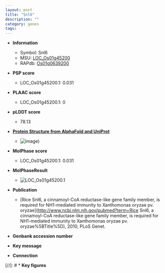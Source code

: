 ```yaml
---
layout: post
title: "Snl6"
description: ""
category: genes
tags: 
---
```


* **Information**  
    + Symbol: Snl6  
    + MSU: [LOC_Os01g45200](http://rice.plantbiology.msu.edu/cgi-bin/ORF_infopage.cgi?orf=LOC_Os01g45200)  
    + RAPdb: [Os01g0639200](http://rapdb.dna.affrc.go.jp/viewer/gbrowse_details/irgsp1?name=Os01g0639200)  

* **PSP score**  
    + LOC_Os01g45200.1: 0.031 

* **PLAAC score**  
    + LOC_Os01g45200.1: 0 

* **pLDDT score**
    + 78.13

* **[Protein Structure from AlphaFold and UniProt](https://www.uniprot.org/uniprotkb/Q0JKZ0/entry#structure)**
    + ![image](https://ricepsp.github.io/images/Q0/AF-Q0JKZ0-F1.png))

* **MolPhase score**
    + LOC_Os01g45200.1: 0.031

* **MolPhaseResult**
    + ![LOC_Os01g45200.1](https://ricepsp.github.io/pictures/LOC_Os01g/LOC_Os01g45200.1.png)

* **Publication**  
    + [Rice Snl6, a cinnamoyl-CoA reductase-like gene family member, is required for NH1-mediated immunity to Xanthomonas oryzae pv. oryzae](http://www.ncbi.nlm.nih.gov/pubmed?term=Rice Snl6, a cinnamoyl-CoA reductase-like gene family member, is required for NH1-mediated immunity to Xanthomonas oryzae pv. oryzae%5BTitle%5D), 2010, PLoS Genet.

* **Genbank accession number**  

* **Key message**  

* **Connection**  

[//]: # * **Key figures**  


